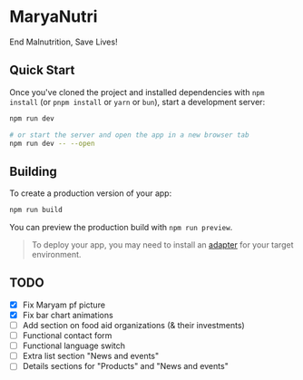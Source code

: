 # MaryaNutri

End Malnutrition, Save Lives!

## Quick Start

Once you've cloned the project and installed dependencies with `npm install` (or `pnpm install` or `yarn` or `bun`), start a development server:

```bash
npm run dev

# or start the server and open the app in a new browser tab
npm run dev -- --open
```

## Building

To create a production version of your app:

```bash
npm run build
```

You can preview the production build with `npm run preview`.

> To deploy your app, you may need to install an [adapter](https://svelte.dev/docs/kit/adapters) for your target environment.

## TODO
- [x] Fix Maryam pf picture
- [x] Fix bar chart animations
- [ ] Add section on food aid organizations (& their investments)
- [ ] Functional contact form
- [ ] Functional language switch
- [ ] Extra list section "News and events"
- [ ] Details sections for "Products" and "News and events"